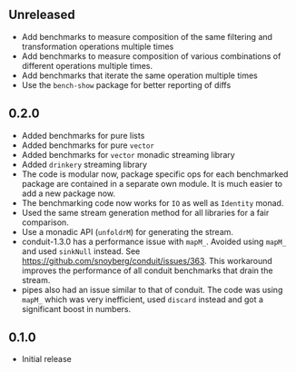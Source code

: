 ## Unreleased

* Add benchmarks to measure composition of the same filtering and
  transformation operations multiple times
* Add benchmarks to measure composition of various combinations of different
  operations multiple times.
* Add benchmarks that iterate the same operation multiple times
* Use the `bench-show` package for better reporting of diffs

## 0.2.0

* Added benchmarks for pure lists
* Added benchmarks for pure `vector`
* Added benchmarks for `vector` monadic streaming library
* Added `drinkery` streaming library
* The code is modular now, package specific ops for each benchmarked package
  are contained in a separate own module. It is much easier to add a new
  package now.
* The benchmarking code now works for `IO` as well as `Identity` monad.
* Used the same stream generation method for all libraries for a fair
  comparison.
* Use a monadic API (`unfoldrM`) for generating the stream.
* conduit-1.3.0 has a performance issue with `mapM_`. Avoided using `mapM_` and
  used `sinkNull` instead. See https://github.com/snoyberg/conduit/issues/363.
  This workaround improves the performance of all conduit benchmarks that drain
  the stream.
* pipes also had an issue similar to that of conduit. The code was using
  `mapM_` which was very inefficient, used `discard` instead and got a
  significant boost in numbers.

## 0.1.0

* Initial release
